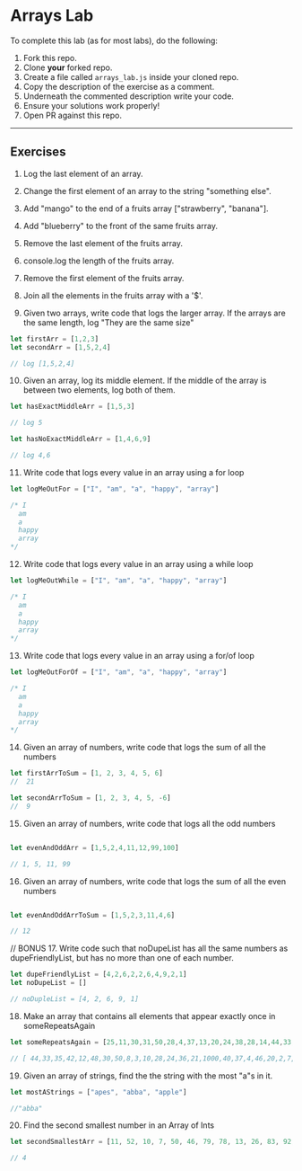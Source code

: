 # Arrays Lab

To complete this lab (as for most labs), do the following:

1. Fork this repo.
2. Clone **your** forked repo.
3. Create a file called `arrays_lab.js` inside your cloned repo.
4. Copy the description of the exercise as a comment.
5. Underneath the commented description write your code.
6. Ensure your solutions work properly!
7. Open PR against this repo.

___

## Exercises

1. Log the last element of an array.
2. Change the first element of an array to the string "something else".
3. Add "mango" to the end of a fruits array ["strawberry", "banana"].
4. Add "blueberry" to the front of the same fruits array.
5. Remove the last element of the fruits array.
6. console.log the length of the fruits array.
7. Remove the first element of the fruits array.
8. Join all the elements in the fruits array with a '$'.


9. Given two arrays, write code that logs the larger array.  If the arrays are the same length, log "They are the same size"

```js
let firstArr = [1,2,3]
let secondArr = [1,5,2,4]

// log [1,5,2,4]
```

10. Given an array, log its middle element.  If the middle of the array is between two elements, log both of them.

```js
let hasExactMiddleArr = [1,5,3]

// log 5

let hasNoExactMiddleArr = [1,4,6,9]

// log 4,6

```

11. Write code that logs every value in an array using a for loop

```js
let logMeOutFor = ["I", "am", "a", "happy", "array"]

/* I
  am
  a
  happy
  array
*/
```

12. Write code that logs every value in an array using a while loop

```js
let logMeOutWhile = ["I", "am", "a", "happy", "array"]

/* I
  am
  a
  happy
  array
*/
```


13. Write code that logs every value in an array using a for/of loop

```js
let logMeOutForOf = ["I", "am", "a", "happy", "array"]

/* I
  am
  a
  happy
  array
*/
```


14. Given an array of numbers, write code that logs the sum of all the numbers

```js
let firstArrToSum = [1, 2, 3, 4, 5, 6]
//  21

let secondArrToSum = [1, 2, 3, 4, 5, -6]
//  9
```


15. Given an array of numbers, write code that logs all the odd numbers

```js

let evenAndOddArr = [1,5,2,4,11,12,99,100]

// 1, 5, 11, 99
```

16. Given an array of numbers, write code that logs the sum of all the even numbers

```js

let evenAndOddArrToSum = [1,5,2,3,11,4,6]

// 12
```
// BONUS
17. Write code such that noDupeList has all the same numbers as dupeFriendlyList, but has no more than one of each number.

```js
let dupeFriendlyList = [4,2,6,2,2,6,4,9,2,1]
let noDupeList = []

// noDupleList = [4, 2, 6, 9, 1]

```

18. Make an array that contains all elements that appear exactly once in someRepeatsAgain

```js
let someRepeatsAgain = [25,11,30,31,50,28,4,37,13,20,24,38,28,14,44,33,7,43,39,35,36,42,1,40,7,14,23,46,21,39,11,42,12,38,41,48,20,23,29,24,50,41,38,23,11,30,50,13,13,16,10,8,3,43,10,20,28,39,24,36,21,13,40,25,37,39,31,4,46,20,38,2,7,11,11,41,45,9,49,31,38,23,41,16,49,29,14,6,6,11,5,39,13,17,43,1,1,15,25]

// [ 44,33,35,42,12,48,30,50,8,3,10,28,24,36,21,1000,40,37,4,46,20,2,7,45,9,31,38,23,41,16,49,29,14,6,11,5,39,13,17,43,1,15,25 ]


```

19. Given an array of strings, find the the string with the most "a"s in it.

```js
let mostAStrings = ["apes", "abba", "apple"]

//"abba"
```

20. Find the second smallest number in an Array of Ints

```js
let secondSmallestArr = [11, 52, 10, 7, 50, 46, 79, 78, 13, 26, 83, 92, 89, 81, 1, 41, 4, 23, 57, 41, 80, 83, 41, 69]

// 4
```
